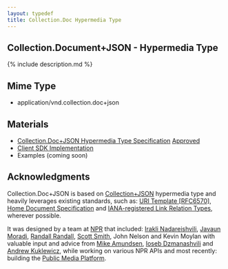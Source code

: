 ```yaml
---
layout: typedef
title: Collection.Doc Hypermedia Type
---
```


## Collection.Document+JSON - Hypermedia Type

{% include description.md %}

## Mime Type

- application/vnd.collection.doc+json

## Materials

- [Collection.Doc+JSON Hypermedia Type Specification](/spec.html) <span class="reg-approved"><a href="http://www.iana.org/assignments/media-types/application/vnd.collection.doc+json">Approved</a></span>
- [Client SDK Implementation](/client.html)
- Examples (coming soon)

## Acknowledgments

Collection.Doc+JSON is based on [Collection+JSON](http://amundsen.com/media-types/collection/format/) hypermedia type and heavily leverages existing standards, such as: [URI Template [RFC6570]](http://tools.ietf.org/html/rfc6570), [Home Document Specification](http://tools.ietf.org/html/draft-nottingham-json-home-03) and [IANA-registered Link Relation Types](http://www.iana.org/assignments/link-relations/link-relations.xhtml), wherever possible.

It was designed by a team at [NPR](https://www.npr.org) that included: [Irakli Nadareishvili](https://twitter.com/inadarei/), [Javaun Moradi](https://twitter.com/javaun), [Randall Randall](https://github.com/randallsquared), [Scott Smith](https://github.com/scottsmith130), John Nelson and Kevin Moylan with valuable input and advice from [Mike Amundsen](https://github.com/mamund), [Ioseb Dzmanashvili](https://github.com/ioseb) and [Andrew Kuklewicz](https://github.com/kookster), while working on various NPR APIs and most recently: building the [Public Media Platform](http://docs.pmp.io).
